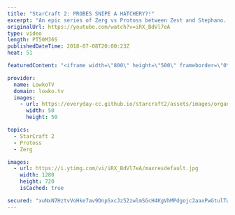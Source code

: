 ```yaml
---
title: "StarCraft 2: PROBES SNIPE A HATCHERY?!"
excerpt: "An epic series of Zerg vs Protoss between Zest and Stephano. Subscribe for more videos: http://lowko.tv/youtube Solar vs INnoVation: https://goo.gl/gVzpyJ  Super good series. Both players show very high level of gameplay with engagements going on everywhere. It turns out however, that Probes can snipe"
originalUrl: https://youtube.com/watch?v=iRX_BdVl7eA
type: video
length: PT50M36S
publishedDateTime: 2018-07-08T20:00:23Z
heat: 51

featuredContent: "<iframe width=\"800\" height=\"500\" frameborder=\"0\" src=\"https://www.youtube.com/embed/iRX_BdVl7eA\" allow=\"accelerometer; autoplay; encrypted-media; gyroscope; picture-in-picture\" allowfullscreen></iframe>"

provider:
  name: LowkoTV
  domain: lowko.tv
  images:
    - url: https://everyday-cc.github.io/starcraft2/assets/images/organizations/lowko.tv-50x50.jpg
      width: 50
      height: 50

topics:
  - StarCraft 2
  - Protoss
  - Zerg

images:
  - url: https://i.ytimg.com/vi/iRX_BdVl7eA/maxresdefault.jpg
    width: 1280
    height: 720
    isCached: true

secured: "xuNxN7HztvVoHke7av9DnpSxcJz52zwlmSGcH4KgVhMPdgojc2aaxPwGtulTw08ugBRYtlo+KqlM7ps8cue0c+b7S0gWXMQ2tt3msEYoteC6us1IqAasjkksGAtxczmyXsiysgaPK5/+UMv5J1mgeDdSIHtuNLuZld8OPKgk8GSeyA0VPriEX5fLFmMOhJQZil3KPjcF6sUGZGH7XV9x4EEN3IIx5+o4Ob/LzSzIGVLC0bAgIKwYTp5AFICrUPPwWrVmEmkolTuXxfQwsxeYzPL0ED654SQr9jUBfMGarnzgHA2i8EV7LPC3nrSiqr95T8qhKgHSyy6xcDUP3k4Llg1pGJcpcc6hrbKF38oZrluOhqdTumKjBdIhIovdlQ4tULDitmHI62He8tVRbIvUUW3GbM86udzxFv6AFpAjHIz5T/i4LGjnGW2+nmft+m+O;hWDjCxt4NNeLt+8FJlGVNA=="
---
```


